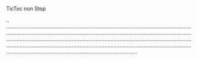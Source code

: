 TicToc non Stop

..
........................................................................................................................................................................................................................................................................................................................................................................................................................................................................................................................................................................................................